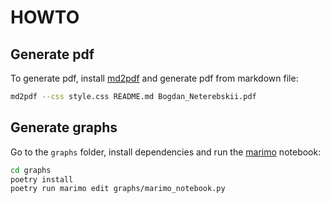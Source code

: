 # HOWTO

## Generate pdf
To generate pdf, install [md2pdf](https://github.com/jmaupetit/md2pdf) and generate pdf from markdown file:

```bash
md2pdf --css style.css README.md Bogdan_Neterebskii.pdf
```

## Generate graphs

Go to the `graphs` folder, install dependencies and run the [marimo](https://marimo.io/) notebook:

```bash
cd graphs
poetry install
poetry run marimo edit graphs/marimo_notebook.py
```